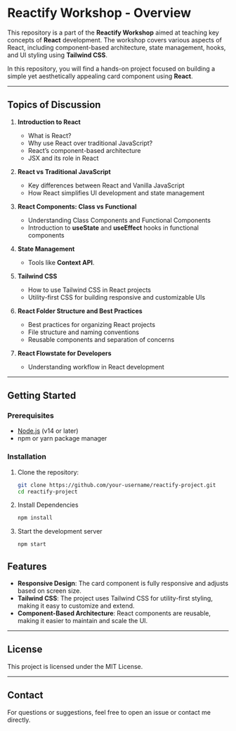 # Reactify Workshop - Overview

This repository is a part of the **Reactify Workshop** aimed at teaching key concepts of **React** development. The workshop covers various aspects of React, including component-based architecture, state management, hooks, and UI styling using **Tailwind CSS**. 

In this repository, you will find a hands-on project focused on building a simple yet aesthetically appealing card component using **React**.

---

## Topics of Discussion

1. **Introduction to React**
   - What is React?
   - Why use React over traditional JavaScript?
   - React’s component-based architecture
   - JSX and its role in React

2. **React vs Traditional JavaScript**
   - Key differences between React and Vanilla JavaScript
   - How React simplifies UI development and state management

3. **React Components: Class vs Functional**
   - Understanding Class Components and Functional Components
   - Introduction to **useState** and **useEffect** hooks in functional components

4. **State Management**
   - Tools like **Context API**.

5. **Tailwind CSS**
   - How to use Tailwind CSS in React projects
   - Utility-first CSS for building responsive and customizable UIs

6. **React Folder Structure and Best Practices**
   - Best practices for organizing React projects
   - File structure and naming conventions
   - Reusable components and separation of concerns

7. **React Flowstate for Developers**
   - Understanding workflow in React development


---

## Getting Started

### Prerequisites

- [Node.js](https://nodejs.org/) (v14 or later)
- npm or yarn package manager

### Installation

1. Clone the repository:

   ```bash
   git clone https://github.com/your-username/reactify-project.git
   cd reactify-project
   ```
2. Install Dependencies
    ```bash
    npm install
    ```
3. Start the development server 
    ```bash
    npm start
    ```

## Features

- **Responsive Design**: The card component is fully responsive and adjusts based on screen size.
- **Tailwind CSS**: The project uses Tailwind CSS for utility-first styling, making it easy to customize and extend.
- **Component-Based Architecture**: React components are reusable, making it easier to maintain and scale the UI.

---

## License

This project is licensed under the MIT License.

---

## Contact

For questions or suggestions, feel free to open an issue or contact me directly.

